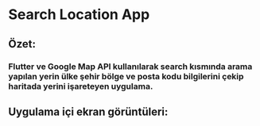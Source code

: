 # Search Location App

## Özet:
### Flutter ve Google Map API kullanılarak search kısmında arama yapılan yerin ülke şehir bölge ve posta kodu bilgilerini çekip haritada yerini işareteyen uygulama.

## Uygulama içi ekran görüntüleri:
<p>

</p>
